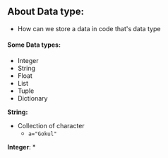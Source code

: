 ## About Data type:

* How can we store a data in code that's data type

#### Some Data types:

* Integer
* String
* Float
* List
* Tuple
* Dictionary

**String:**
* Collection of character
	* `a="Gokul"`

**Integer**:
* 